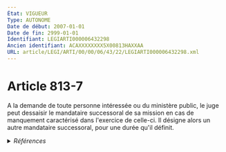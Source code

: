 ```yaml
---
État: VIGUEUR
Type: AUTONOME
Date de début: 2007-01-01
Date de fin: 2999-01-01
Identifiant: LEGIARTI000006432298
Ancien identifiant: ACAXXXXXXXX5X00813HAXXAA
URL: article/LEGI/ARTI/00/00/06/43/22/LEGIARTI000006432298.xml
---
```


<h1>Article 813-7</h1>

A la demande de toute personne intéressée ou du ministère public, le juge peut
dessaisir le mandataire successoral de sa mission en cas de manquement
caractérisé dans l'exercice de celle-ci. Il désigne alors un autre mandataire
successoral, pour une durée qu'il définit.


<details>
  <summary><em>Références</em></summary>

  <h2>Articles faisant référence à l'article</h2>
  
  <ul>
    <li>
      <a href="https://legal.tricoteuses.fr//redirection/LEGIARTI000039381337?vers=git&vers=legifrance">Code de procédure civile - article 1380 AUTONOME MODIFIE_MORT_NE, en vigueur du 2020-01-01 au 2019-12-23</a> CITATION source
    </li>
    <li>
      <a href="https://legal.tricoteuses.fr//redirection/LEGIARTI000006284835?vers=git&vers=legifrance">LOI n° 2006-728 du 23 juin 2006 portant réforme des successions et des libéralités - article 1 ENTIEREMENT_MODIF</a> CREATION cible
    </li>
    <li>
      <a href="https://legal.tricoteuses.fr//redirection/LEGIARTI000006412549?vers=git&vers=legifrance">Code de procédure civile - article 1380 AUTONOME MODIFIE, en vigueur du 2007-01-01 au 2020-01-01</a> CITATION source
    </li>
  </ul>
  
  <h2>Références faites par l'article</h2>
  
  <ul>
    <li>
      CODIFICATION source Loi 1803-04-19
    </li>
    <li>
      2006-06-23 CREATION source <a href="https://legal.tricoteuses.fr//redirection/LEGIARTI000006284835?vers=git&vers=legifrance">LOI n° 2006-728 du 23 juin 2006 portant réforme des successions et des libéralités - article 1 ENTIEREMENT_MODIF</a>
    </li>
    <li>
      2999-01-01 CITATION cible <a href="https://legal.tricoteuses.fr//redirection/LEGIARTI000039381337?vers=git&vers=legifrance">Code de procédure civile - article 1380 AUTONOME MODIFIE_MORT_NE, en vigueur du 2020-01-01 au 2019-12-23</a>
    </li>
  </ul>
</details>

